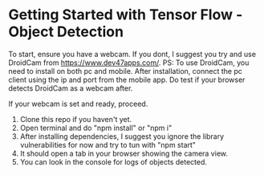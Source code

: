 # Getting Started with Tensor Flow - Object Detection

To start, ensure you have a webcam. If you dont, I suggest you try and use DroidCam from https://www.dev47apps.com/.
PS: To use DroidCam, you need to install on both pc and mobile. After installation, connect the pc client using the ip and port from the mobile app. Do test if your browser detects DroidCam as a webcam after.

If your webcam is set and ready, proceed.

1. Clone this repo if you haven't yet.
2. Open terminal and do "npm install" or "npm i"
3. After installing dependencies, I suggest you ignore the library vulnerabilities for now and try to tun with "npm start"
4. It should open a tab in your browser showing the camera view.
5. You can look in the console for logs of objects detected.
